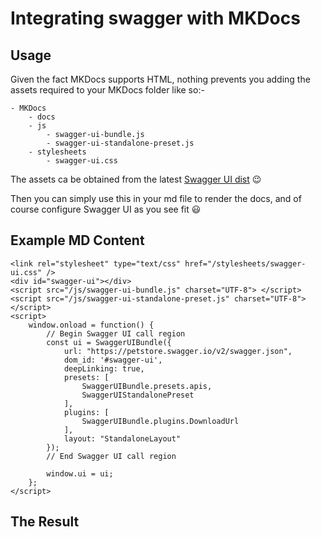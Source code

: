 # Integrating swagger with MKDocs

## Usage

Given the fact MKDocs supports HTML, nothing prevents you adding the assets required to your MKDocs folder like so:-

```pre
- MKDocs
    - docs
    - js
        - swagger-ui-bundle.js
        - swagger-ui-standalone-preset.js
    - stylesheets
        - swagger-ui.css
```

The assets ca be obtained from the latest [Swagger UI dist](https://github.com/swagger-api/swagger-ui/tree/master/dist) 😉

Then you can simply use this in your md file to render the docs, and of course configure Swagger UI as you see fit 😃

## Example MD Content

```pre
<link rel="stylesheet" type="text/css" href="/stylesheets/swagger-ui.css" />
<div id="swagger-ui"></div>
<script src="/js/swagger-ui-bundle.js" charset="UTF-8"> </script>
<script src="/js/swagger-ui-standalone-preset.js" charset="UTF-8"> </script>
<script>
    window.onload = function() {
        // Begin Swagger UI call region
        const ui = SwaggerUIBundle({
            url: "https://petstore.swagger.io/v2/swagger.json",
            dom_id: '#swagger-ui',
            deepLinking: true,
            presets: [
                SwaggerUIBundle.presets.apis,
                SwaggerUIStandalonePreset
            ],
            plugins: [
                SwaggerUIBundle.plugins.DownloadUrl
            ],
            layout: "StandaloneLayout"
        });
        // End Swagger UI call region

        window.ui = ui;
    };
</script>
```

## The Result

<link rel="stylesheet" type="text/css" href="/stylesheets/swagger-ui.css" />
<div id="swagger-ui"></div>
<script src="/js/swagger-ui-bundle.js" charset="UTF-8"> </script>
<script src="/js/swagger-ui-standalone-preset.js" charset="UTF-8"> </script>
<script>
    window.onload = function() {
        // Begin Swagger UI call region
        const ui = SwaggerUIBundle({
            url: "https://petstore.swagger.io/v2/swagger.json",
            dom_id: '#swagger-ui',
            deepLinking: true,
            presets: [
                SwaggerUIBundle.presets.apis,
                SwaggerUIStandalonePreset
            ],
            plugins: [
                SwaggerUIBundle.plugins.DownloadUrl
            ],
            layout: "StandaloneLayout"
        });
        // End Swagger UI call region

        window.ui = ui;
    };
</script>